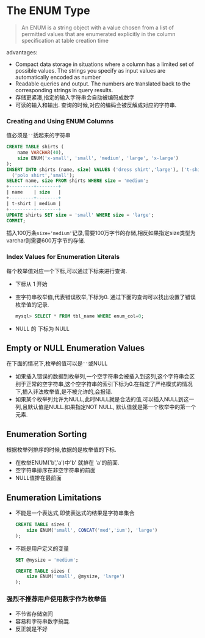 # The ENUM Type
> An ENUM is a string object with a value chosen from a list of permitted values that are enumerated explicitly in the column specification at table creation time




advantages:

- Compact data storage in situations where a column has a limited set of possible values. The strings you specify as input values are automatically encoded as number
- Readable queries and output. The numbers are translated back to the corresponding strings in query results.
- 存储更紧凑,指定的输入字符串会自动被编码成数字
- 可读的输入和输出. 查询的时候,对应的编码会被反解成对应的字符串.


### Creating and Using ENUM Columns

值必须是`''`括起来的字符串

```sql
CREATE TABLE shirts (
    name VARCHAR(40),
    size ENUM('x-small', 'small', 'medium', 'large', 'x-large')
);
INSERT INTO shirts (name, size) VALUES ('dress shirt','large'), ('t-shirt','medium'),
  ('polo shirt','small');
SELECT name, size FROM shirts WHERE size = 'medium';
+---------+--------+
| name    | size   |
+---------+--------+
| t-shirt | medium |
+---------+--------+
UPDATE shirts SET size = 'small' WHERE size = 'large';
COMMIT;
```
插入100万条`size='medium'`记录,需要100万字节的存储,相反如果指定size类型为varchar则需要600万字节的存储.

### Index Values for Enumeration Literals
每个枚举值对应一个下标,可以通过下标来进行查询.

- 下标从 1 开始
- 空字符串枚举值,代表错误枚举,下标为0. 通过下面的查询可以找出设置了错误枚举值的记录. 

	```sql
	mysql> SELECT * FROM tbl_name WHERE enum_col=0;
	```
- NULL 的 下标为 NULL

## Empty or NULL Enumeration Values
在下面的情况下,枚举的值可以是`''`或NULL

- 如果插入错误的数据到枚举列,一个空字符串会被插入到这列,这个字符串会区别于正常的空字符串,这个空字符串的索引下标为0.在指定了严格模式的情况下,插入非法枚举值,是不被允许的,会报错.
- 如果某个枚举列允许为NULL,此时NULL就是合法的值,可以插入NULL到这一列,且默认值是NULL.如果指定NOT NULL, 默认值就是第一个枚举中的第一个元素.

## Enumeration Sorting

根据枚举列排序的时候,依据的是枚举值的下标. 

-  在枚举ENUM('b','a')中'b' 就排在 'a'的前面.
-  空字符串排序在非空字符串的前面
-  NULL值排在最前面

## Enumeration Limitations

- 不能是一个表达式,即使表达式的结果是字符串集合
	
	```sql
	CREATE TABLE sizes (
	    size ENUM('small', CONCAT('med','ium'), 'large')
	);
	```
- 不能是用户定义的变量

	```sql
	SET @mysize = 'medium';
	
	CREATE TABLE sizes (
	    size ENUM('small', @mysize, 'large')
	);
	```
	
	
### 强烈不推荐用户使用数字作为枚举值

- 不节省存储空间
- 容易和字符串数字搞混.
- 反正就是不好
	
	
	